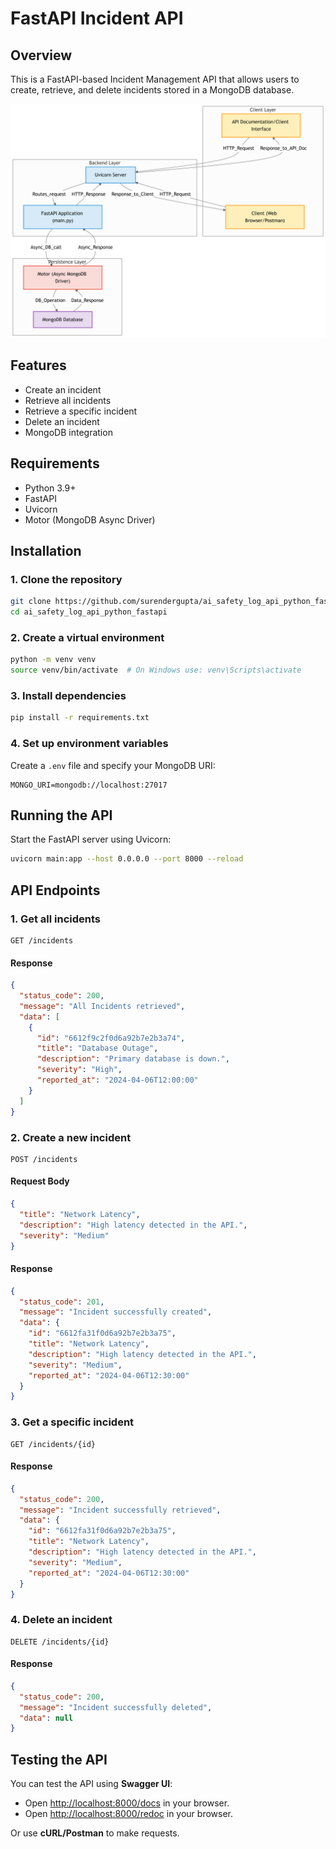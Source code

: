 # FastAPI Incident API

## Overview
This is a FastAPI-based Incident Management API that allows users to create, retrieve, and delete incidents stored in a MongoDB database.

![FastAPI Incident API](flow_diagram.png)

## Features
- Create an incident
- Retrieve all incidents
- Retrieve a specific incident
- Delete an incident
- MongoDB integration

## Requirements
- Python 3.9+
- FastAPI
- Uvicorn
- Motor (MongoDB Async Driver)

## Installation
### 1. Clone the repository
```bash
git clone https://github.com/surendergupta/ai_safety_log_api_python_fastapi.git
cd ai_safety_log_api_python_fastapi
```

### 2. Create a virtual environment
```bash
python -m venv venv
source venv/bin/activate  # On Windows use: venv\Scripts\activate
```

### 3. Install dependencies
```bash
pip install -r requirements.txt
```

### 4. Set up environment variables
Create a `.env` file and specify your MongoDB URI:
```
MONGO_URI=mongodb://localhost:27017
```

## Running the API
Start the FastAPI server using Uvicorn:
```bash
uvicorn main:app --host 0.0.0.0 --port 8000 --reload
```

## API Endpoints
### 1. Get all incidents
```http
GET /incidents
```
#### Response
```json
{
  "status_code": 200,
  "message": "All Incidents retrieved",
  "data": [
    {
      "id": "6612f9c2f0d6a92b7e2b3a74",
      "title": "Database Outage",
      "description": "Primary database is down.",
      "severity": "High",
      "reported_at": "2024-04-06T12:00:00"
    }
  ]
}
```

### 2. Create a new incident
```http
POST /incidents
```
#### Request Body
```json
{
  "title": "Network Latency",
  "description": "High latency detected in the API.",
  "severity": "Medium"
}
```
#### Response
```json
{
  "status_code": 201,
  "message": "Incident successfully created",
  "data": {
    "id": "6612fa31f0d6a92b7e2b3a75",
    "title": "Network Latency",
    "description": "High latency detected in the API.",
    "severity": "Medium",
    "reported_at": "2024-04-06T12:30:00"
  }
}
```

### 3. Get a specific incident
```http
GET /incidents/{id}
```
#### Response
```json
{
  "status_code": 200,
  "message": "Incident successfully retrieved",
  "data": {
    "id": "6612fa31f0d6a92b7e2b3a75",
    "title": "Network Latency",
    "description": "High latency detected in the API.",
    "severity": "Medium",
    "reported_at": "2024-04-06T12:30:00"
  }
}
```

### 4. Delete an incident
```http
DELETE /incidents/{id}
```
#### Response
```json
{
  "status_code": 200,
  "message": "Incident successfully deleted",
  "data": null
}
```

## Testing the API
You can test the API using **Swagger UI**:
- Open [http://localhost:8000/docs](http://localhost:8000/docs) in your browser.
- Open [http://localhost:8000/redoc](http://localhost:8000/redoc) in your browser.

Or use **cURL/Postman** to make requests.
